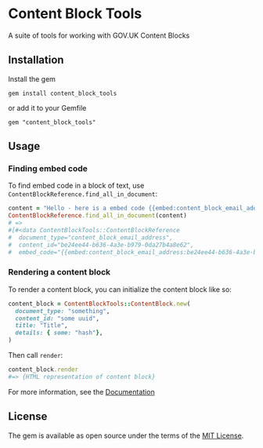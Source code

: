 # Content Block Tools

A suite of tools for working with GOV.UK Content Blocks

## Installation

Install the gem

    gem install content_block_tools

or add it to your Gemfile

    gem "content_block_tools"

## Usage

### Finding embed code

To find embed code in a block of text, use `ContentBlockReference.find_all_in_document`:

```ruby
content = "Hello - here is a embed code {{embed:content_block_email_address:be24ee44-b636-4a3e-b979-0da27b4a8e62}}"
ContentBlockReference.find_all_in_document(content)
# =>
#[#<data ContentBlockTools::ContentBlockReference
#  document_type="content_block_email_address",
#  content_id="be24ee44-b636-4a3e-b979-0da27b4a8e62",
#  embed_code="{{embed:content_block_email_address:be24ee44-b636-4a3e-b979-0da27b4a8e62}}">]
```

### Rendering a content block

To render a content block, you can initialize the content block like so:

```ruby
content_block = ContentBlockTools::ContentBlock.new(
  document_type: "something",
  content_id: "some uuid",
  title: "Title",
  details: { some: "hash"},
)
```

Then call `render`:

```ruby
content_block.render
#=> {HTML representation of content block}
```

For more information, see the [Documentation](https://www.rubydoc.info/github/alphagov/content_block_tools)

## License

The gem is available as open source under the terms of the [MIT License](https://opensource.org/licenses/MIT).

